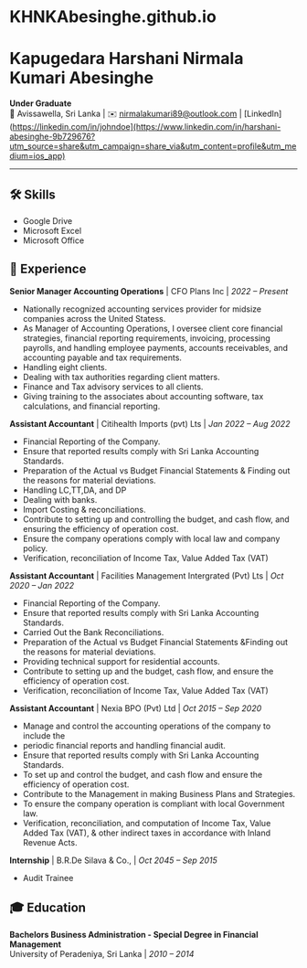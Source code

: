 # KHNKAbesinghe.github.io
# Kapugedara Harshani Nirmala Kumari Abesinghe

**Under Graduate**  
📍 Avissawella, Sri Lanka | ✉️ nirmalakumari89@outlook.com | [LinkedIn](https://linkedin.com/in/johndoe](https://www.linkedin.com/in/harshani-abesinghe-9b729676?utm_source=share&utm_campaign=share_via&utm_content=profile&utm_medium=ios_app)

---

## 🛠️ Skills  
- Google Drive
- Microsoft Excel
- Microsoft Office

## 💼 Experience  
**Senior Manager Accounting Operations** | CFO Plans Inc | *2022 – Present*  
- Nationally recognized accounting services provider for midsize companies
across the United Statess.  
- As Manager of Accounting Operations, I oversee client core financial strategies,
financial reporting requirements, invoicing, processing payrolls, and handling
employee payments, accounts receivables, and accounting payable and tax
requirements.
- Handling eight clients.
- Dealing with tax authorities regarding client matters.
- Finance and Tax advisory services to all clients.
- Giving training to the associates about accounting software, tax calculations,
and financial reporting.

**Assistant Accountant** | Citihealth Imports (pvt) Lts | *Jan 2022 – Aug 2022*  
- Financial Reporting of the Company.
- Ensure that reported results comply with Sri Lanka Accounting Standards.
- Preparation of the Actual vs Budget Financial Statements & Finding out the reasons for material deviations.
- Handling LC,TT,DA, and DP
- Dealing with banks.
- Import Costing & reconciliations.
- Contribute to setting up and controlling the budget, and cash flow, and ensuring the efficiency of operation cost.
- Ensure the company operations comply with local law and company policy.
- Verification, reconciliation of Income Tax, Value Added Tax (VAT)

**Assistant Accountant** | Facilities Management Intergrated (Pvt) Lts | *Oct 2020 – Jan 2022*  
- Financial Reporting of the Company.
- Ensure that reported results comply with Sri Lanka Accounting Standards.
- Carried Out the Bank Reconciliations.
- Preparation of the Actual vs Budget Financial Statements &Finding out the reasons for material deviations.
- Providing technical support for residential accounts.
- Contribute to setting up and the budget, cash flow, and ensure the efficiency of operation cost.
- Verification, reconciliation of Income Tax, Value Added Tax (VAT)

**Assistant Accountant** | Nexia BPO (Pvt) Ltd | *Oct 2015 – Sep 2020*
- Manage and control the accounting operations of the company to include the
- periodic financial reports and handling financial audit.
- Ensure that reported results comply with Sri Lanka Accounting Standards.
- To set up and control the budget, and cash flow and ensure the efficiency of operation cost.
- Contribute to the Management in making Business Plans and Strategies.
- To ensure the company operation is compliant with local Government law.
- Verification, reconciliation, and computation of Income Tax, Value Added Tax (VAT), & other indirect taxes in accordance with Inland Revenue Acts.

**Internship** | B.R.De Silava & Co., | *Oct 2045 – Sep 2015*
- Audit Trainee  

## 🎓 Education  
**Bachelors Business Administration - Special Degree in Financial Management**  
University of Peradeniya, Sri Lanka | *2010 – 2014*
